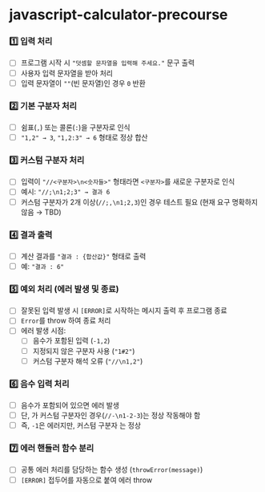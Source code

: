 # javascript-calculator-precourse
### 1️⃣ 입력 처리

- [ ]  프로그램 시작 시 `"덧셈할 문자열을 입력해 주세요."` 문구 출력
- [ ]  사용자 입력 문자열을 받아 처리
- [ ]  입력 문자열이 `""`(빈 문자열)인 경우 `0` 반환

### 2️⃣ 기본 구분자 처리

- [ ]  쉼표(`,`) 또는 콜론(`:`)을 구분자로 인식
- [ ]  `"1,2" → 3`, `"1,2:3" → 6` 형태로 정상 합산

### 3️⃣ 커스텀 구분자 처리

- [ ]  입력이 `"//<구분자>\n<숫자들>"` 형태라면 `<구분자>`를 새로운 구분자로 인식
- [ ]  예시: `"//;\n1;2;3" → 결과 6`
- [ ]  커스텀 구분자가 2개 이상(`//;,\n1;2,3`)인 경우 테스트 필요 (현재 요구 명확하지 않음 → TBD)

### 4️⃣ 결과 출력

- [ ]  계산 결과를 `"결과 : {합산값}"` 형태로 출력
- [ ]  예: `"결과 : 6"`

### 5️⃣ 예외 처리 (에러 발생 및 종료)

- [ ]  잘못된 입력 발생 시 `[ERROR]`로 시작하는 메시지 출력 후 프로그램 종료
- [ ]  `Error`를 throw 하여 종료 처리
- [ ]  에러 발생 시점:
    - [ ]  음수가 포함된 입력 (`-1,2`)
    - [ ]  지정되지 않은 구분자 사용 (`"1#2"`)
    - [ ]  커스텀 구분자 해석 오류 (`"//\n1,2"`)

### 6️⃣ 음수 입력 처리

- [ ]  음수가 포함되어 있으면 에러 발생
- [ ]  단, 가 커스텀 구분자인 경우(`//-\n1-2-3`)는 정상 작동해야 함
- [ ]  즉, `-1`은 에러지만, 커스텀 구분자 는 정상

### 7️⃣ 에러 핸들러 함수 분리

- [ ]  공통 에러 처리를 담당하는 함수 생성 (`throwError(message)`)
- [ ]  `[ERROR]` 접두어를 자동으로 붙여 에러 throw